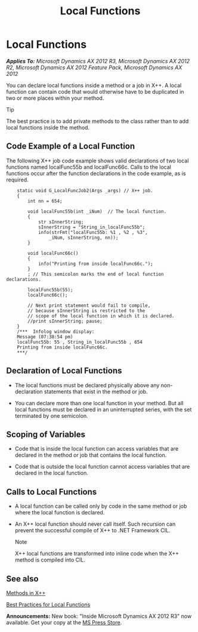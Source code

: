 ﻿---
title: Local Functions
TOCTitle: Local Functions
ms:assetid: 432d3e13-7a16-4315-b23f-406e53b3d23d
ms:mtpsurl: https://msdn.microsoft.com/en-us/library/Aa637343(v=AX.60)
ms:contentKeyID: 35242953
ms.date: 05/18/2015
mtps_version: v=AX.60
---

# Local Functions 


_**Applies To:** Microsoft Dynamics AX 2012 R3, Microsoft Dynamics AX 2012 R2, Microsoft Dynamics AX 2012 Feature Pack, Microsoft Dynamics AX 2012_

You can declare local functions inside a method or a job in X++. A local function can contain code that would otherwise have to be duplicated in two or more places within your method.


> [!TIP]
> <P>The best practice is to add private methods to the class rather than to add local functions inside the method.</P>



## Code Example of a Local Function

The following X++ job code example shows valid declarations of two local functions named localFunc55b and localFunc66c. Calls to the local functions occur after the function declarations in the code example, as is required.
```X++  
    static void G_LocalFuncJob2(Args _args) // X++ job.
    {
        int nn = 654;
    
        void localFunc55b(int _iNum)  // The local function.
        {
            str sInnerString;
            sInnerString = "String_in_localFunc55b";
            info(strFmt("localFunc55b: %1 , %2 , %3", 
                _iNum, sInnerString, nn));
        }
    
        void localFunc66c()
        {
            info("Printing from inside localFunc66c.");
        }
        ; // This semicolon marks the end of local function declarations.
    
        localFunc55b(55);
        localFunc66c();
    
        // Next print statement would fail to compile,
        // because sInnerString is restricted to the
        // scope of the local function in which it is declared.
        //print sInnerString; pause;
    }
    /***  Infolog window display:
    Message (07:38:54 pm)
    localFunc55b: 55 , String_in_localFunc55b , 654
    Printing from inside localFunc66c.
    ***/
```
## Declaration of Local Functions

  - The local functions must be declared physically above any non-declaration statements that exist in the method or job.

  - You can declare more than one local function in your method. But all local functions must be declared in an uninterrupted series, with the set terminated by one semicolon.

## Scoping of Variables

  - Code that is inside the local function can access variables that are declared in the method or job that contains the local function.

  - Code that is outside the local function cannot access variables that are declared in the local function.

## Calls to Local Functions

  - A local function can be called only by code in the same method or job where the local function is declared.

  - An X++ local function should never call itself. Such recursion can prevent the successful compile of X++ to .NET Framework CIL.
    

    > [!NOTE]
    > <P>X++ local functions are transformed into inline code when the X++ method is compiled into CIL.</P>



## See also

[Methods in X++](methods-in-x.md)

[Best Practices for Local Functions](best-practices-for-local-functions.md)

  
**Announcements:** New book: "Inside Microsoft Dynamics AX 2012 R3" now available. Get your copy at the [MS Press Store](https://www.microsoftpressstore.com/store/inside-microsoft-dynamics-ax-2012-r3-9780735685109).

